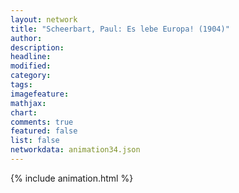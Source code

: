 ```yaml
---
layout: network
title: "Scheerbart, Paul: Es lebe Europa! (1904)"
author:
description:
headline:
modified:
category:
tags:
imagefeature: 
mathjax: 
chart: 
comments: true
featured: false
list: false
networkdata: animation34.json
---
```

{% include animation.html %}
